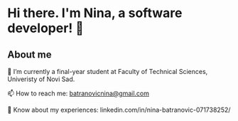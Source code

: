 # Hi there. I'm Nina, a software developer! 👋
## About me 

🔭 I’m currently a final-year student at Faculty of Technical Sciences, Univeristy of Novi Sad.

📫 How to reach me: batranovicnina@gmail.com

📄 Know about my experiences: linkedin.com/in/nina-batranovic-071738252/

